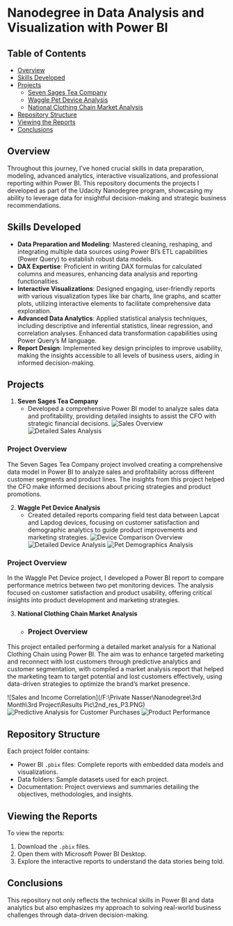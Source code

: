# Nanodegree in Data Analysis and Visualization with Power BI

## Table of Contents
- [Overview](#overview)
- [Skills Developed](#skills-developed)
- [Projects](#projects)
  - [Seven Sages Tea Company](#seven-sages-tea-company)
  - [Waggle Pet Device Analysis](#waggle-pet-device-analysis)
  - [National Clothing Chain Market Analysis](#national-clothing-chain-market-analysis)
- [Repository Structure](#repository-structure)
- [Viewing the Reports](#viewing-the-reports)
- [Conclusions](#conclusions)

## Overview
Throughout this journey, I've honed crucial skills in data preparation, modeling, advanced analytics, interactive visualizations, and professional reporting within Power BI. This repository documents the projects I developed as part of the Udacity Nanodegree program, showcasing my ability to leverage data for insightful decision-making and strategic business recommendations.

## Skills Developed
- **Data Preparation and Modeling**: Mastered cleaning, reshaping, and integrating multiple data sources using Power BI’s ETL capabilities (Power Query) to establish robust data models.
- **DAX Expertise**: Proficient in writing DAX formulas for calculated columns and measures, enhancing data analysis and reporting functionalities.
- **Interactive Visualizations**: Designed engaging, user-friendly reports with various visualization types like bar charts, line graphs, and scatter plots, utilizing interactive elements to facilitate comprehensive data exploration.
- **Advanced Data Analytics**: Applied statistical analysis techniques, including descriptive and inferential statistics, linear regression, and correlation analyses. Enhanced data transformation capabilities using Power Query’s M language.
- **Report Design**: Implemented key design principles to improve usability, making the insights accessible to all levels of business users, aiding in informed decision-making.

## Projects
1. **Seven Sages Tea Company**
   - Developed a comprehensive Power BI model to analyze sales data and profitability, providing detailed insights to assist the CFO with strategic financial decisions.
![Sales Overview](/path/to/1st_res_P1.PNG)
![Detailed Sales Analysis](/path/to/2nd_res_P1.PNG)

### Project Overview
The Seven Sages Tea Company project involved creating a comprehensive data model in Power BI to analyze sales and profitability across different customer segments and product lines. The insights from this project helped the CFO make informed decisions about pricing strategies and product promotions.

2. **Waggle Pet Device Analysis**
   - Created detailed reports comparing field test data between Lapcat and Lapdog devices, focusing on customer satisfaction and demographic analytics to guide product improvements and marketing strategies.
![Device Comparison Overview](/path/to/1st_res_P2.PNG)
![Detailed Device Analysis](/path/to/2nd_res_P2.PNG)
![Pet Demographics Analysis](/path/to/3rd_res_P2.PNG)

### Project Overview
In the Waggle Pet Device project, I developed a Power BI report to compare performance metrics between two pet monitoring devices. The analysis focused on customer satisfaction and product usability, offering critical insights into product development and marketing strategies.

3. **National Clothing Chain Market Analysis**
   - ### Project Overview
This project entailed performing a detailed market analysis for a National Clothing Chain using Power BI. The aim was to enhance targeted marketing and reconnect with lost customers through predictive analytics and customer segmentation, with compiled a market analysis report that helped the marketing team to target potential and lost customers effectively, using data-driven strategies to optimize the brand’s market presence.

![Sales and Income Correlation](/F:\Private Nasser\Nanodegree\3rd Month\3rd Project\Results Pic\2nd_res_P3.PNG)
![Predictive Analysis for Customer Purchases](/path/to/3rd_res_P3.PNG)
![Product Performance](/path/to/4th_res_P3.PNG)



## Repository Structure
Each project folder contains:
- Power BI `.pbix` files: Complete reports with embedded data models and visualizations.
- Data folders: Sample datasets used for each project.
- Documentation: Project overviews and summaries detailing the objectives, methodologies, and insights.

## Viewing the Reports
To view the reports:
1. Download the `.pbix` files.
2. Open them with Microsoft Power BI Desktop.
3. Explore the interactive reports to understand the data stories being told.

## Conclusions
This repository not only reflects the technical skills in Power BI and data analytics but also emphasizes my approach to solving real-world business challenges through data-driven decision-making.
